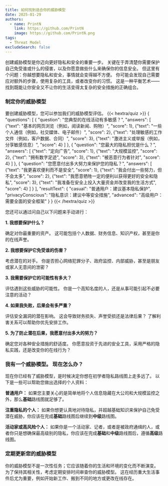 ```yaml
---
title: 如何找到适合你的威胁模型
date: 2025-01-29
authors:
  - name: PrintN
    link: https://github.com/PrintN
    image: https://github.com/PrintN.png
tags:
  - Threat Model
excludeSearch: false
---
```

创建威胁模型是你迈向更好隐私和安全的重要一步。 关键在于弄清楚你需要保护自己免受谁或什么的侵害，以及你愿意做些什么来确保你的信息安全。 但这里有个问题：你越想要隐私和安全，事情就会变得越不方便。 你可能会发现自己需要应对额外的步骤，使用复杂的工具，或者改变你的习惯。 这是一种平衡艺术——找到既能让你安全又不让你的生活变得太复杂的安全措施的正确组合。

### 制定你的威胁模型
要创建威胁模型，您可以参加我们的威胁模型评估。 
{{< hextra/quiz >}}
{
  "questions": [
    {
      "question": "您典型的在线活动有多敏感？",
      "answers": [
        {"text": "基本的网页浏览（例如，阅读新闻、购物）", "score": 1},
        {"text": "一些个人通信（例如，社交媒体、电子邮件）", "score": 2},
        {"text": "处理敏感的工作文件（例如，客户数据、合同）", "score": 3},
        {"text": "激进主义或举报（例如，分享敏感信息）", "score": 4}
      ]
    },
    {
      "question": "您最大的隐私担忧是什么？",
      "answers": [
        {"text": "定向广告", "score": 1},
        {"text": "大规模监控", "score": 2},
        {"text": "拥有数字足迹", "score": 3},
        {"text": "被恶意行为者针对", "score": 4}
      ]
    },
    {
      "question": "您愿意付出多大努力来保护您的隐私？",
      "answers": [
        {"text": "我更喜欢便利而不是安全", "score": 1},
        {"text": "我会付出一些努力，但不会太多", "score": 2},
        {"text": "我愿意牺牲一定的便利以获得更好的安全和隐私", "score": 3},
        {"text": "我准备在安全上投入大量资金并改变我的生活方式", "score": 4}
      ]
    }
  ],
  "resultText": {
    "casual": "普通用户：建议基本隐私保护",
    "privacyConscious": "隐私意识：建议中等安全措施",
    "advanced": "高级用户：需要全面的安全框架"
  }
}
{{< /hextra/quiz >}}

您还可以通过问自己以下问题来手动进行：

**1. 我想要保护什么？**

确定对你最重要的资产。 这可能包括个人数据、财务信息、知识产权，甚至是你的在线声誉。

**2. 我想要保护它免受谁的伤害？**

考虑潜在的对手。 你是否担心网络犯罪分子、政府监控、内部威胁，甚至是朋友或家人无意间的泄密？

**3. 我需要保护它的可能性有多大？**

评估遇到这些威胁的可能性。 你是一个高知名度的人，还是从事可能引起不必要注意的活动？

**4. 如果我失败，后果会有多严重？**

评估安全漏洞的潜在影响。 这会导致财务损失、声誉受损还是法律后果？ 了解利害关系可以帮助你优先安排工作。

**5. 为了防止潜在后果，我愿意付出多大的努力？**

确定您对各种安全措施的舒适度。 你愿意投资于先进的安全工具，采用严格的隐私实践，还是改变你的在线行为？

### 我有一个威胁模型。 现在怎么办？
现在你已经有了威胁模型，是时候决定你想在初学者隐私路线图上走多远了。 以下是一些可以帮助您做出选择的个人资料：

**普通用户：** 如果您主要关心的是简单地将个人信息隐藏在大公司和大规模监控之外，那么**基础**路线图就足够了。

**注重隐私的个人：** 如果你想更认真地对待隐私，并超越基础知识来保护自己免受潜在威胁，你应该在完成**基础**路线图后继续到**中级**路线图。

**活动家或高风险个人：** 如果你是一个活动家、记者，或者是被政府通缉的人，或者你只是想确保最高级别的隐私，你应该在完成**基础**和**中级**路线图后，遵循**高级**路线图。

### 定期更新您的威胁模型
你的威胁模型不是一次性任务；它应该随着你的生活和环境的变化而不断演变。 为了保持其相关性，考虑定期安排时间审查你的威胁模型。 这在经历重大生活事件后尤为重要，例如开始新工作、搬到不同的地方或更改在线存在。